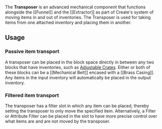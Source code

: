 The **Transposer** is an advanced mechanical component that functions alongside the [[Funnel]] and the [[Extractor]] as part of Create's system of moving items in and out of inventories. The Transposer is used for taking items from one attached inventory and placing them in another.

## Usage

### Passive item transport
A transposer can be placed in the block space directly in between any two blocks that have inventories, such as [Adjustable Crates](Adjustable-Crate). Either or both of these blocks can be a [[Mechanical Belt]] encased with a [[Brass Casing]]. Any items in the input inventory will automatically be placed in the output inventory.

### Filtered item transport
The transposer has a filter slot in which any item can be placed, thereby setting the transposer to only move the specified item. Alternatively, a Filter or Attribute Filter can be placed in the slot to have more precise control over what items are and are not moved by the transposer.